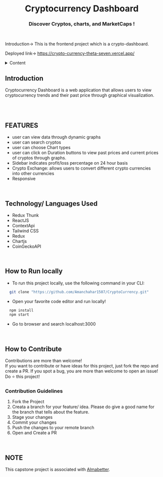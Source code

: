 <h1 align="center">
  <br />
  Cryptocurrency Dashboard
  <h3 align="center">
    Discover Cryptos, charts, and MarketCaps !
</h3>

<br/>

Introduction-> This is the frontend project which is a crypto-dashboard.

Deployed link-> https://crypto-currency-theta-seven.vercel.app/

<details>
    <summary>Content</summary>
    <ol>
        <li><a href="#introduction">Introduction</a></li>
        <li><a href="#features">Features</a></li>
        <li><a href="#technology-languages-used">Technology/ Languages Used</a></li>
        <li><a href="#how-to-run-locally">How to Run Locally</a></li>
        <li><a href="#how-to-contribute">How to Contribute</a></li>
    </ol>
</details>

## **Introduction**

<p>
    Cryptocurrency Dashboard is a web application that allows users to view cryptocurrency trends and their past price through graphical visualization.</p>
<br />

<br />
<!-- FEATURES -->

## **FEATURES**

- user can view data through dynamic graphs
- user can search cryptos
- user can choose Chart types
- user can click on Duration buttons to view past prices and current prices of cryptos through graphs.
- Sidebar indicates profit/loss percentage on 24 hour basis
- Crypto Exchange: allows users to convert different crypto currencies into other currencies
- Responsive

<br />

## **Technology/ Languages Used**

- Redux Thunk
- ReactJS
- ContextApi
- Tailwind CSS
- Redux
- Chartjs
- CoinGeckoAPI

<br />
<!-- HOW TO RUN LOCALLY -->

## **How to Run locally**

- To run this project locally, use the following command in your CLI:

```bash
  git clone "https://github.com/Amanchahar1507/CryptoCurrency.git"
```

- Open your favorite code editor and run locally!

```bash
  npm install
  npm start
```

- Go to browser and search localhost:3000

<br />
<!-- CONTRIBUTING -->

## **How to Contribute**

Contributions are more than welcome! <br />
If you want to contribute or have ideas for this project, just fork the repo and create a PR. If you spot a bug, you are more than welcome to open an issue! Do ⭐ this project!

### Contribution Guidelines

1. Fork the Project
2. Creata a branch for your feature/ idea. Please do give a good name for the branch that tells about the feature.
3. Stage your changes
4. Commit your changes
5. Push the changes to your remote branch
6. Open and Create a PR

<br />
  
## NOTE
  <p> This capstone project is associated with <a href="https://www.almabetter.com">Almabetter</a>.</p>
